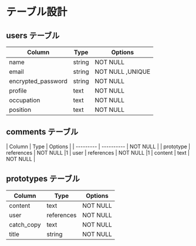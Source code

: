 # テーブル設計

## users テーブル

| Column             | Type   | Options     |
| ------------------ | ------ | ----------- |
| name               | string | NOT NULL    |
| email              | string | NOT NULL ,UNIQUE|
| encrypted_password | string | NOT NULL    |
| profile            | text   | NOT NULL    |
| occupation         | text   | NOT NULL    |
| position           | text   | NOT NULL    |

## comments テーブル

| Column    | Type       | Options     |
| --------- | ---------- | NOT NULL    |
| prototype | references | NOT NULL    |1
| user      | references | NOT NULL    |1
| content   | text       | NOT NULL    |

## prototypes テーブル

| Column      | Type       | Options     |
| ----------- | ---------- | ------------|
| content     | text       | NOT NULL    |
| user        | references | NOT NULL    |1
| catch_copy  | text       | NOT NULL    |
| title       | string     | NOT NULL    |
